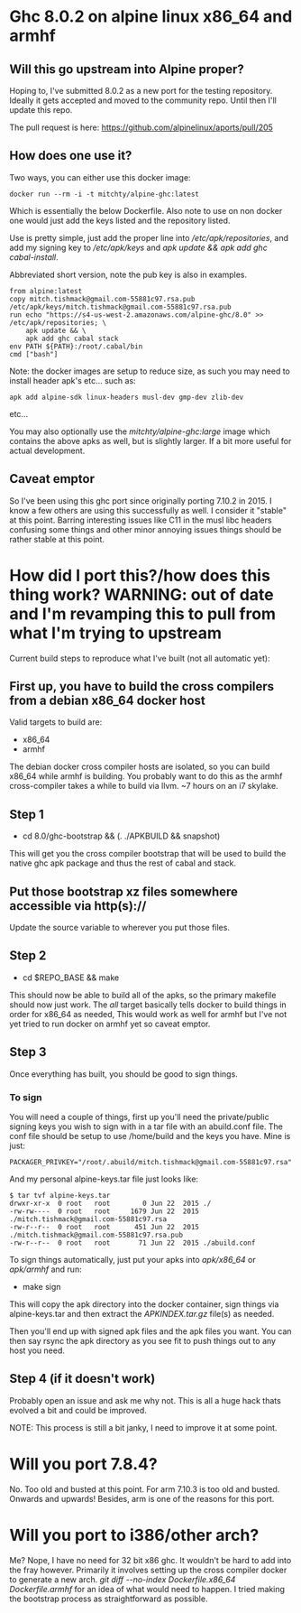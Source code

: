 # Ghc 8.0.2 on alpine linux x86\_64 and armhf

## Will this go upstream into Alpine proper?

Hoping to, I've submitted 8.0.2 as a new port for the testing repository. Ideally it gets accepted and moved to the community repo. Until then I'll update this repo.

The pull request is here:
https://github.com/alpinelinux/aports/pull/205 

## How does one use it?

Two ways, you can either use this docker image:

```
docker run --rm -i -t mitchty/alpine-ghc:latest
```

Which is essentially the below Dockerfile. Also note to use on non docker one would just add the keys listed and the repository listed.

Use is pretty simple, just add the proper line into */etc/apk/repositories*, and add my signing key to */etc/apk/keys* and *apk update && apk add ghc cabal-install*.

Abbreviated short version, note the pub key is also in examples.

```
from alpine:latest
copy mitch.tishmack@gmail.com-55881c97.rsa.pub /etc/apk/keys/mitch.tishmack@gmail.com-55881c97.rsa.pub
run echo "https://s4-us-west-2.amazonaws.com/alpine-ghc/8.0" >> /etc/apk/repositories; \
    apk update && \
    apk add ghc cabal stack
env PATH ${PATH}:/root/.cabal/bin
cmd ["bash"]
```

Note: the docker images are setup to reduce size, as such you may need to install header apk's etc... such as:

```
apk add alpine-sdk linux-headers musl-dev gmp-dev zlib-dev
```

etc...

You may also optionally use the *mitchty/alpine-ghc:large* image which contains the above apks as well, but is slightly larger. If a bit more useful for actual development.
## Caveat emptor

So I've been using this ghc port since originally porting 7.10.2 in 2015. I know a few others are using this successfully as well. I consider it "stable" at this point. Barring interesting issues like C11 in the musl libc headers confusing some things and other minor annoying issues things should be rather stable at this point.

# How did I port this?/how does this thing work? WARNING: out of date and I'm revamping this to pull from what I'm trying to upstream

Current build steps to reproduce what I've built (not all automatic yet):

## First up, you have to build the cross compilers from a debian x86\_64 docker host

Valid targets to build are:
- x86\_64
- armhf

The debian docker cross compiler hosts are isolated, so you can build x86_64 while armhf is building. You probably want to do this as the armhf cross-compiler takes a while to build via llvm. ~7 hours on an i7 skylake.

## Step 1
- cd 8.0/ghc-bootstrap && (. ./APKBUILD && snapshot)

This will get you the cross compiler bootstrap that will be used to build the native ghc apk package and thus the rest of cabal and stack.

## Put those bootstrap xz files somewhere accessible via http(s)://

Update the source variable to wherever you put those files.

## Step 2
- cd $REPO_BASE && make

This should now be able to build all of the apks, so the primary makefile should now just work. The *all* target basically tells docker to build things in order for x86_64 as needed, This would work as well for armhf but I've not yet tried to run docker on armhf yet so caveat emptor.

## Step 3

Once everything has built, you should be good to sign things.

### To sign

You will need a couple of things, first up you'll need the private/public signing keys you wish to sign with in a tar file with an abuild.conf file. The conf file should be setup to use /home/build and the keys you have. Mine is just:

```
PACKAGER_PRIVKEY="/root/.abuild/mitch.tishmack@gmail.com-55881c97.rsa"
```

And my personal alpine-keys.tar file just looks like:
```
$ tar tvf alpine-keys.tar                                                    
drwxr-xr-x  0 root   root        0 Jun 22  2015 ./
-rw-rw----  0 root   root     1679 Jun 22  2015 ./mitch.tishmack@gmail.com-55881c97.rsa
-rw-r--r--  0 root   root      451 Jun 22  2015 ./mitch.tishmack@gmail.com-55881c97.rsa.pub
-rw-r--r--  0 root   root       71 Jun 22  2015 ./abuild.conf
```

To sign things automatically, just put your apks into *apk/x86_64* or *apk/armhf* and run:
- make sign

This will copy the apk directory into the docker container, sign things via alpine-keys.tar and then extract the *APKINDEX.tar.gz* file(s) as needed.

Then you'll end up with signed apk files and the apk files you want. You can then say rsync the apk directory as you see fit to push things out to any host you need.

## Step 4 (if it doesn't work)

Probably open an issue and ask me why not. This is all a huge hack thats evolved a bit and could be improved.

NOTE: This process is still a bit janky, I need to improve it at some point.

# Will you port 7.8.4?

No. Too old and busted at this point. For arm 7.10.3 is too old and busted. Onwards and upwards! Besides, arm is one of the reasons for this port.

# Will you port to i386/other arch?

Me? Nope, I have no need for 32 bit x86 ghc. It wouldn't be hard to add into the fray however. Primarily it involves setting up the cross compiler docker to generate a new arch. *git diff --no-index Dockerfile.x86_64 Dockerfile.armhf* for an idea of what would need to happen. I tried making the bootstrap process as straightforward as possible.
